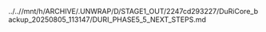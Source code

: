 ../..//mnt/h/ARCHIVE/.UNWRAP/D/STAGE1_OUT/2247cd293227/DuRiCore_backup_20250805_113147/DURI_PHASE5_5_NEXT_STEPS.md